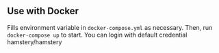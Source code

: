 ## Use with Docker 
Fills environment variable in `docker-compose.yml` as necessary.
Then, run `docker-compose up` to start.
You can login with default credential hamstery/hamstery
